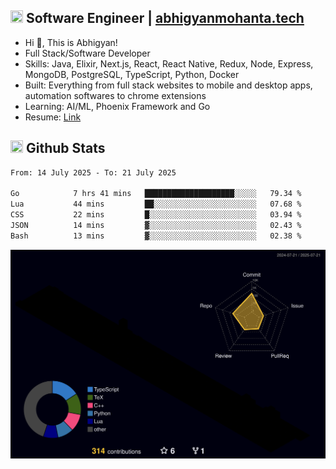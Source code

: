 ## <img src="https://media.giphy.com/media/v1.Y2lkPTc5MGI3NjExNjBuMTFuMDMxcjR0OXp2Zjk5Z3A2ajkzYWpiaDFmdWJhZzY2anM1MCZlcD12MV9naWZzX3NlYXJjaCZjdD1n/UcK7JalnjCz0k/giphy.gif" width="20" height="20" /> Software Engineer | [abhigyanmohanta.tech](https://abhigyanmohanta.tech)


- Hi 👋, This is Abhigyan!
- Full Stack/Software Developer
- Skills: Java, Elixir, Next.js, React, React Native, Redux, Node, Express, MongoDB, PostgreSQL, TypeScript, Python, Docker
- Built: Everything from full stack websites to mobile and desktop apps, automation softwares to chrome extensions
- Learning: AI/ML, Phoenix Framework and Go
- Resume: [Link](https://abhigyan-mohanta.github.io/resume/)


## <img src="https://media.giphy.com/media/v1.Y2lkPTc5MGI3NjExOTVzbjE3Z3F6bDhrNGtzYWpiODJkeTRhcHRqN3MwaGV2cTZ3ajR3eCZlcD12MV9naWZzX3NlYXJjaCZjdD1n/o0vwzuFwCGAFO/giphy.gif" width="20" height="20" /> Github Stats
<!--START_SECTION:waka-->

```txt
From: 14 July 2025 - To: 21 July 2025

Go            7 hrs 41 mins   ████████████████████░░░░░   79.34 %
Lua           44 mins         ██░░░░░░░░░░░░░░░░░░░░░░░   07.68 %
CSS           22 mins         █░░░░░░░░░░░░░░░░░░░░░░░░   03.94 %
JSON          14 mins         ▓░░░░░░░░░░░░░░░░░░░░░░░░   02.43 %
Bash          13 mins         ▓░░░░░░░░░░░░░░░░░░░░░░░░   02.38 %
```

<!--END_SECTION:waka-->
![](./profile-3d-contrib/profile-night-rainbow.svg)
